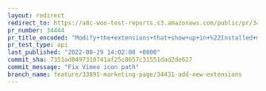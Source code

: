 ```yaml
---
layout: redirect
redirect_to: https://a8c-woo-test-reports.s3.amazonaws.com/public/pr/34444/api/index.html
pr_number: 34444
pr_title_encoded: "Modify+the+extensions+that+show+up+in+%22Installed+marketing+extensions%22+card"
pr_test_type: api
last_published: "2022-08-29 14:02:08 +0000"
commit_sha: 7351ad8497310741af25c8657c31551dad2de627
commit_message: "Fix Vimeo icon path"
branch_name: feature/33895-marketing-page/34431-add-new-extensions
---
```

